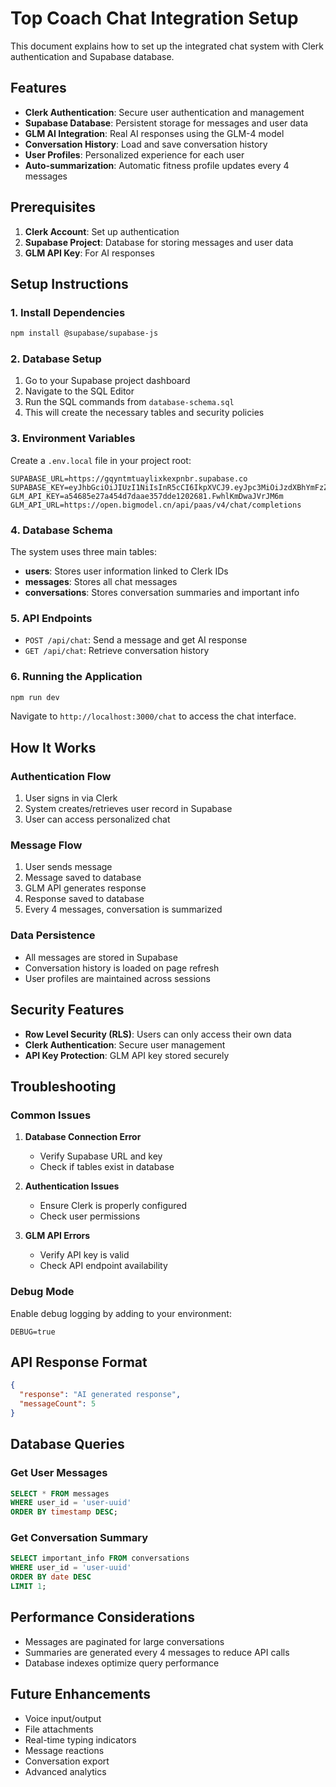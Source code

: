# Top Coach Chat Integration Setup

This document explains how to set up the integrated chat system with Clerk authentication and Supabase database.

## Features

- **Clerk Authentication**: Secure user authentication and management
- **Supabase Database**: Persistent storage for messages and user data
- **GLM AI Integration**: Real AI responses using the GLM-4 model
- **Conversation History**: Load and save conversation history
- **User Profiles**: Personalized experience for each user
- **Auto-summarization**: Automatic fitness profile updates every 4 messages

## Prerequisites

1. **Clerk Account**: Set up authentication
2. **Supabase Project**: Database for storing messages and user data
3. **GLM API Key**: For AI responses

## Setup Instructions

### 1. Install Dependencies

```bash
npm install @supabase/supabase-js
```

### 2. Database Setup

1. Go to your Supabase project dashboard
2. Navigate to the SQL Editor
3. Run the SQL commands from `database-schema.sql`
4. This will create the necessary tables and security policies

### 3. Environment Variables

Create a `.env.local` file in your project root:

```env
SUPABASE_URL=https://gqyntmtuaylixkexpnbr.supabase.co
SUPABASE_KEY=eyJhbGciOiJIUzI1NiIsInR5cCI6IkpXVCJ9.eyJpc3MiOiJzdXBhYmFzZSIsInJlZiI6ImdxeW50bXR1YXlsaXhrZXhwbmJyIiwicm9sZSI6InNlcnZpY2Vfcm9sZSIsImlhdCI6MTc1NDk5ODk3NCwiZXhwIjoyMDcwNTc0OTc0fQ.VN4kwBki0pKI_yp5xISmW5UrxUgletZHVrdflpFUFqQ
GLM_API_KEY=a54685e27a454d7daae357dde1202681.FwhlKmDwaJVrJM6m
GLM_API_URL=https://open.bigmodel.cn/api/paas/v4/chat/completions
```

### 4. Database Schema

The system uses three main tables:

- **users**: Stores user information linked to Clerk IDs
- **messages**: Stores all chat messages
- **conversations**: Stores conversation summaries and important info

### 5. API Endpoints

- `POST /api/chat`: Send a message and get AI response
- `GET /api/chat`: Retrieve conversation history

### 6. Running the Application

```bash
npm run dev
```

Navigate to `http://localhost:3000/chat` to access the chat interface.

## How It Works

### Authentication Flow
1. User signs in via Clerk
2. System creates/retrieves user record in Supabase
3. User can access personalized chat

### Message Flow
1. User sends message
2. Message saved to database
3. GLM API generates response
4. Response saved to database
5. Every 4 messages, conversation is summarized

### Data Persistence
- All messages are stored in Supabase
- Conversation history is loaded on page refresh
- User profiles are maintained across sessions

## Security Features

- **Row Level Security (RLS)**: Users can only access their own data
- **Clerk Authentication**: Secure user management
- **API Key Protection**: GLM API key stored securely

## Troubleshooting

### Common Issues

1. **Database Connection Error**
   - Verify Supabase URL and key
   - Check if tables exist in database

2. **Authentication Issues**
   - Ensure Clerk is properly configured
   - Check user permissions

3. **GLM API Errors**
   - Verify API key is valid
   - Check API endpoint availability

### Debug Mode

Enable debug logging by adding to your environment:

```env
DEBUG=true
```

## API Response Format

```json
{
  "response": "AI generated response",
  "messageCount": 5
}
```

## Database Queries

### Get User Messages
```sql
SELECT * FROM messages 
WHERE user_id = 'user-uuid' 
ORDER BY timestamp DESC;
```

### Get Conversation Summary
```sql
SELECT important_info FROM conversations 
WHERE user_id = 'user-uuid' 
ORDER BY date DESC 
LIMIT 1;
```

## Performance Considerations

- Messages are paginated for large conversations
- Summaries are generated every 4 messages to reduce API calls
- Database indexes optimize query performance

## Future Enhancements

- Voice input/output
- File attachments
- Real-time typing indicators
- Message reactions
- Conversation export
- Advanced analytics
